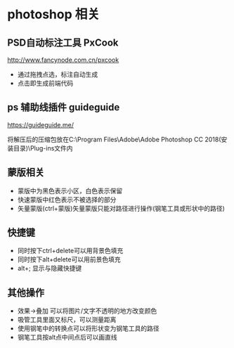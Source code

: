 # photoshop 相关

## PSD自动标注工具 PxCook
http://www.fancynode.com.cn/pxcook
* 通过拖拽点选，标注自动生成
* 点击即生成前端代码


## ps 辅助线插件 guideguide
https://guideguide.me/

将解压后的压缩包放在C:\Program Files\Adobe\Adobe Photoshop CC 2018(安装目录)\Plug-ins文件内

## 蒙版相关
* 蒙版中为黑色表示小区，白色表示保留
* 快速蒙版中红色表示不被选择的部分
* 矢量蒙版(ctrl+蒙版)矢量蒙版只能对路径进行操作(钢笔工具或形状中的路径)

## 快捷键
* 同时按下ctrl+delete可以用背景色填充
* 同时按下alt+delete可以用前景色填充
* alt+; 显示与隐藏快捷键

## 其他操作
* 效果->叠加 可以将图片/文字不透明的地方改变颜色
* 吸管工具里面又标尺，可以测量距离
* 使用钢笔中的转换点可以将形状变为钢笔工具的路径
* 钢笔工具按alt点中间点后可以画直线


